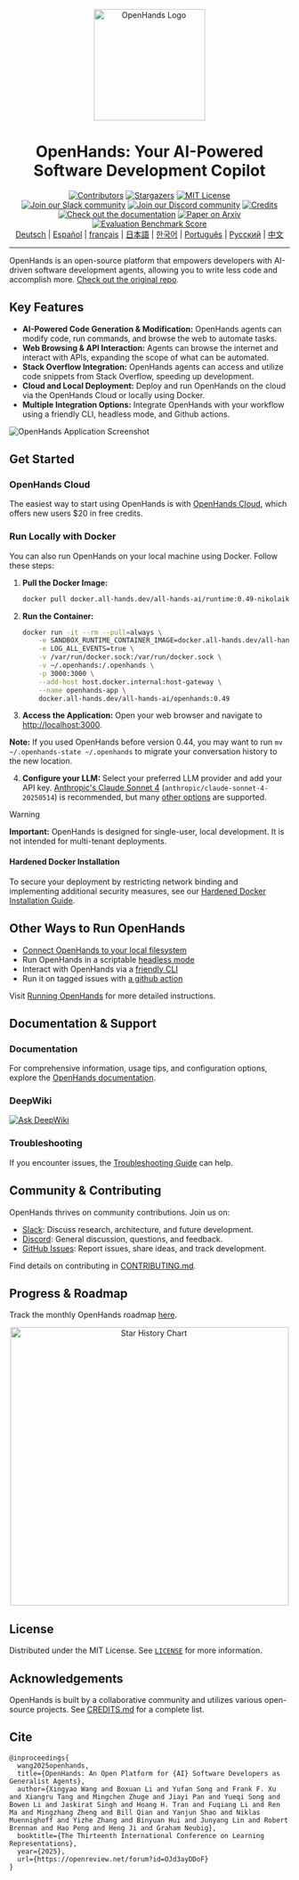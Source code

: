 <div align="center">
  <img src="./docs/static/img/logo.png" alt="OpenHands Logo" width="200">
  <h1 align="center">OpenHands: Your AI-Powered Software Development Copilot</h1>
</div>

<div align="center">
  <!-- Badges for project info -->
  <a href="https://github.com/All-Hands-AI/OpenHands/graphs/contributors"><img src="https://img.shields.io/github/contributors/All-Hands-AI/OpenHands?style=for-the-badge&color=blue" alt="Contributors"></a>
  <a href="https://github.com/All-Hands-AI/OpenHands/stargazers"><img src="https://img.shields.io/github/stars/All-Hands-AI/OpenHands?style=for-the-badge&color=blue" alt="Stargazers"></a>
  <a href="https://github.com/All-Hands-AI/OpenHands/blob/main/LICENSE"><img src="https://img.shields.io/github/license/All-Hands-AI/OpenHands?style=for-the-badge&color=blue" alt="MIT License"></a>
  <br/>
  <!-- Community links -->
  <a href="https://join.slack.com/t/openhands-ai/shared_invite/zt-3847of6xi-xuYJIPa6YIPg4ElbDWbtSA"><img src="https://img.shields.io/badge/Slack-Join%20Us-red?logo=slack&logoColor=white&style=for-the-badge" alt="Join our Slack community"></a>
  <a href="https://discord.gg/ESHStjSjD4"><img src="https://img.shields.io/badge/Discord-Join%20Us-purple?logo=discord&logoColor=white&style=for-the-badge" alt="Join our Discord community"></a>
  <a href="https://github.com/All-Hands-AI/OpenHands/blob/main/CREDITS.md"><img src="https://img.shields.io/badge/Project-Credits-blue?style=for-the-badge&color=FFE165&logo=github&logoColor=white" alt="Credits"></a>
  <br/>
  <!-- Documentation & Evaluation links -->
  <a href="https://docs.all-hands.dev/usage/getting-started"><img src="https://img.shields.io/badge/Documentation-000?logo=googledocs&logoColor=FFE165&style=for-the-badge" alt="Check out the documentation"></a>
  <a href="https://arxiv.org/abs/2407.16741"><img src="https://img.shields.io/badge/Paper%20on%20Arxiv-000?logoColor=FFE165&logo=arxiv&style=for-the-badge" alt="Paper on Arxiv"></a>
  <a href="https://docs.google.com/spreadsheets/d/1wOUdFCMyY6Nt0AIqF705KN4JKOWgeI4wUGUP60krXXs/edit?gid=0#gid=0"><img src="https://img.shields.io/badge/Benchmark%20score-000?logoColor=FFE165&logo=huggingface&style=for-the-badge" alt="Evaluation Benchmark Score"></a>
  <br>
  <!-- Translation links -->
  <a href="https://www.readme-i18n.com/All-Hands-AI/OpenHands?lang=de">Deutsch</a> |
  <a href="https://www.readme-i18n.com/All-Hands-AI/OpenHands?lang=es">Español</a> |
  <a href="https://www.readme-i18n.com/All-Hands-AI/OpenHands?lang=fr">français</a> |
  <a href="https://www.readme-i18n.com/All-Hands-AI/OpenHands?lang=ja">日本語</a> |
  <a href="https://www.readme-i18n.com/All-Hands-AI/OpenHands?lang=ko">한국어</a> |
  <a href="https://www.readme-i18n.com/All-Hands-AI/OpenHands?lang=pt">Português</a> |
  <a href="https://www.readme-i18n.com/All-Hands-AI/OpenHands?lang=ru">Русский</a> |
  <a href="https://www.readme-i18n.com/All-Hands-AI/OpenHands?lang=zh">中文</a>
  <hr>
</div>

OpenHands is an open-source platform that empowers developers with AI-driven software development agents, allowing you to write less code and accomplish more.  [Check out the original repo](https://github.com/All-Hands-AI/OpenHands).

## Key Features

*   **AI-Powered Code Generation & Modification:** OpenHands agents can modify code, run commands, and browse the web to automate tasks.
*   **Web Browsing & API Interaction:**  Agents can browse the internet and interact with APIs, expanding the scope of what can be automated.
*   **Stack Overflow Integration:**  OpenHands agents can access and utilize code snippets from Stack Overflow, speeding up development.
*   **Cloud and Local Deployment:** Deploy and run OpenHands on the cloud via the OpenHands Cloud or locally using Docker.
*   **Multiple Integration Options:** Integrate OpenHands with your workflow using a friendly CLI, headless mode, and Github actions.

![OpenHands Application Screenshot](./docs/static/img/screenshot.png)

## Get Started

### OpenHands Cloud

The easiest way to start using OpenHands is with [OpenHands Cloud](https://app.all-hands.dev), which offers new users $20 in free credits.

### Run Locally with Docker

You can also run OpenHands on your local machine using Docker.  Follow these steps:

1.  **Pull the Docker Image:**
    ```bash
    docker pull docker.all-hands.dev/all-hands-ai/runtime:0.49-nikolaik
    ```
2.  **Run the Container:**
    ```bash
    docker run -it --rm --pull=always \
        -e SANDBOX_RUNTIME_CONTAINER_IMAGE=docker.all-hands.dev/all-hands-ai/runtime:0.49-nikolaik \
        -e LOG_ALL_EVENTS=true \
        -v /var/run/docker.sock:/var/run/docker.sock \
        -v ~/.openhands:/.openhands \
        -p 3000:3000 \
        --add-host host.docker.internal:host-gateway \
        --name openhands-app \
        docker.all-hands.dev/all-hands-ai/openhands:0.49
    ```
3.  **Access the Application:** Open your web browser and navigate to [http://localhost:3000](http://localhost:3000).

   **Note:** If you used OpenHands before version 0.44, you may want to run `mv ~/.openhands-state ~/.openhands` to migrate your conversation history to the new location.

4.  **Configure your LLM:**  Select your preferred LLM provider and add your API key.  [Anthropic's Claude Sonnet 4](https://www.anthropic.com/api) (`anthropic/claude-sonnet-4-20250514`) is recommended, but many [other options](https://docs.all-hands.dev/usage/llms) are supported.

> [!WARNING]
> **Important:** OpenHands is designed for single-user, local development. It is not intended for multi-tenant deployments.

####  Hardened Docker Installation

To secure your deployment by restricting network binding and implementing additional security measures, see our [Hardened Docker Installation Guide](https://docs.all-hands.dev/usage/runtimes/docker#hardened-docker-installation).

## Other Ways to Run OpenHands

*   [Connect OpenHands to your local filesystem](https://docs.all-hands.dev/usage/runtimes/docker#connecting-to-your-filesystem)
*   Run OpenHands in a scriptable [headless mode](https://docs.all-hands.dev/usage/how-to/headless-mode)
*   Interact with OpenHands via a [friendly CLI](https://docs.all-hands.dev/usage/how-to/cli-mode)
*   Run it on tagged issues with [a github action](https://docs.all-hands.dev/usage/how-to/github-action)

Visit [Running OpenHands](https://docs.all-hands.dev/usage/installation) for more detailed instructions.

## Documentation & Support

### Documentation

For comprehensive information, usage tips, and configuration options, explore the [OpenHands documentation](https://docs.all-hands.dev/usage/getting-started).

### DeepWiki

  <a href="https://deepwiki.com/All-Hands-AI/OpenHands"><img src="https://deepwiki.com/badge.svg" alt="Ask DeepWiki" title="Autogenerated Documentation by DeepWiki"></a>

### Troubleshooting

If you encounter issues, the [Troubleshooting Guide](https://docs.all-hands.dev/usage/troubleshooting) can help.

## Community & Contributing

OpenHands thrives on community contributions.  Join us on:

*   [Slack](https://join.slack.com/t/openhands-ai/shared_invite/zt-3847of6xi-xuYJIPa6YIPg4ElbDWbtSA):  Discuss research, architecture, and future development.
*   [Discord](https://discord.gg/ESHStjSjD4): General discussion, questions, and feedback.
*   [GitHub Issues](https://github.com/All-Hands-AI/OpenHands/issues): Report issues, share ideas, and track development.

Find details on contributing in [CONTRIBUTING.md](./CONTRIBUTING.md).

## Progress & Roadmap

Track the monthly OpenHands roadmap [here](https://github.com/orgs/All-Hands-AI/projects/1).

<p align="center">
  <a href="https://star-history.com/#All-Hands-AI/OpenHands&Date">
    <img src="https://api.star-history.com/svg?repos=All-Hands-AI/OpenHands&type=Date" width="500" alt="Star History Chart">
  </a>
</p>

## License

Distributed under the MIT License. See [`LICENSE`](./LICENSE) for more information.

## Acknowledgements

OpenHands is built by a collaborative community and utilizes various open-source projects.  See [CREDITS.md](./CREDITS.md) for a complete list.

## Cite

```
@inproceedings{
  wang2025openhands,
  title={OpenHands: An Open Platform for {AI} Software Developers as Generalist Agents},
  author={Xingyao Wang and Boxuan Li and Yufan Song and Frank F. Xu and Xiangru Tang and Mingchen Zhuge and Jiayi Pan and Yueqi Song and Bowen Li and Jaskirat Singh and Hoang H. Tran and Fuqiang Li and Ren Ma and Mingzhang Zheng and Bill Qian and Yanjun Shao and Niklas Muennighoff and Yizhe Zhang and Binyuan Hui and Junyang Lin and Robert Brennan and Hao Peng and Heng Ji and Graham Neubig},
  booktitle={The Thirteenth International Conference on Learning Representations},
  year={2025},
  url={https://openreview.net/forum?id=OJd3ayDDoF}
}
```